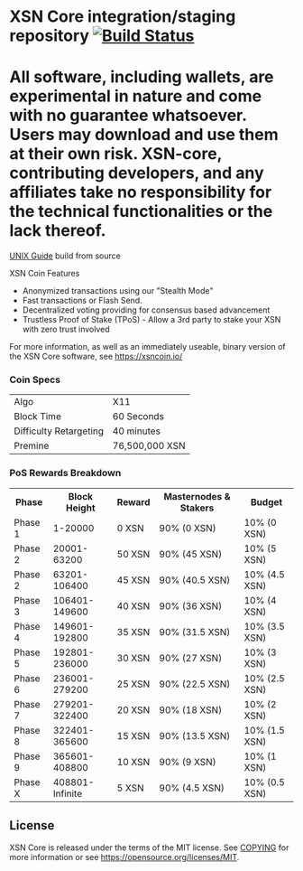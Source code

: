 XSN Core integration/staging repository [![Build Status](https://travis-ci.org/X9Developers/XSN.svg?branch=master)](https://travis-ci.org/X9Developers/XSN)
===============================
All software, including wallets, are experimental in nature and come with no guarantee whatsoever. Users may download and use them at their own risk. XSN-core, contributing developers, and any affiliates take no responsibility for the technical functionalities or the lack thereof.
===============================

[UNIX Guide](https://github.com/X9Developers/XSN/blob/master/doc/build-unix.md) build from source

XSN Coin Features

- Anonymized transactions using our "Stealth Mode"
- Fast transactions or Flash Send.
- Decentralized voting providing for consensus based advancement
- Trustless Proof of Stake (TPoS) - Allow a 3rd party to stake your XSN with zero trust involved

For more information, as well as an immediately useable, binary version of
the XSN Core software, see https://xsncoin.io/

### Coin Specs
<table>
<tr><td>Algo</td><td>X11</td></tr>
<tr><td>Block Time</td><td>60 Seconds</td></tr>
<tr><td>Difficulty Retargeting</td><td>40 minutes</td></tr>
<tr><td>Premine</td><td>76,500,000 XSN</td></tr>
</table>


### PoS Rewards Breakdown

<table>
<th>Phase</th><th>Block Height</th><th>Reward</th><th>Masternodes & Stakers</th><th>Budget</th>
<tr><td>Phase 1</td><td>1-20000</td><td>0 XSN</td><td>90% (0 XSN)</td><td>10% (0 XSN)</td></tr>
<tr><td>Phase 2</td><td>20001-63200</td><td>50 XSN</td><td>90% (45 XSN)</td><td>10% (5 XSN)</td></tr>
<tr><td>Phase 2</td><td>63201-106400</td><td>45 XSN</td><td>90% (40.5 XSN)</td><td>10% (4.5 XSN)</td></tr>
<tr><td>Phase 3</td><td>106401-149600</td><td>40 XSN</td><td>90% (36 XSN)</td><td>10% (4 XSN)</td></tr>
<tr><td>Phase 4</td><td>149601-192800</td><td>35 XSN</td><td>90% (31.5 XSN)</td><td>10% (3.5 XSN)</td></tr>
<tr><td>Phase 5</td><td>192801-236000</td><td>30 XSN</td><td>90% (27 XSN)</td><td>10% (3 XSN)</td></tr>
<tr><td>Phase 6</td><td>236001-279200</td><td>25 XSN</td><td>90% (22.5 XSN)</td><td>10% (2.5 XSN)</td></tr>
<tr><td>Phase 7</td><td>279201-322400</td><td>20 XSN</td><td>90% (18 XSN)</td><td>10% (2 XSN)</td></tr>
<tr><td>Phase 8</td><td>322401-365600</td><td>15 XSN</td><td>90% (13.5 XSN)</td><td>10% (1.5 XSN)</td></tr>
<tr><td>Phase 9</td><td>365601-408800</td><td>10 XSN</td><td>90% (9 XSN)</td><td>10% (1 XSN)</td></tr>
<tr><td>Phase X</td><td>408801-Infinite</td><td>5 XSN</td><td>90% (4.5 XSN)</td><td>10% (0.5 XSN)</td></tr>
</table>


License
-------

XSN Core is released under the terms of the MIT license. See [COPYING](COPYING) for more
information or see https://opensource.org/licenses/MIT.

